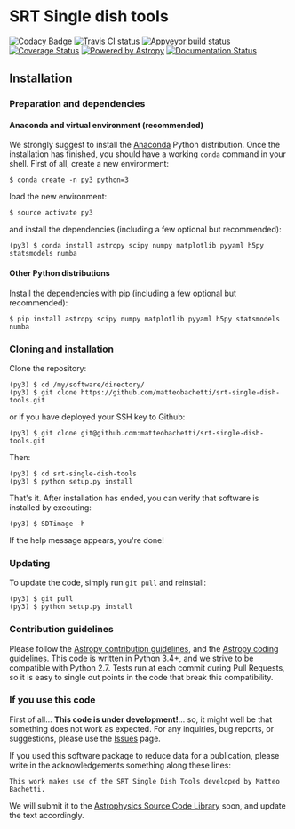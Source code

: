 # SRT Single dish tools #
[![Codacy Badge](https://api.codacy.com/project/badge/Grade/b0a94fd4ecd64c6791120dadaef8da3e)](https://www.codacy.com/app/matteo/srt-single-dish-tools?utm_source=github.com&utm_medium=referral&utm_content=matteobachetti/srt-single-dish-tools&utm_campaign=badger)
[![Travis CI status](https://travis-ci.org/matteobachetti/srt-single-dish-tools.svg?branch=master)](https://travis-ci.org/matteobachetti/srt-single-dish-tools)
[![Appveyor build status](https://ci.appveyor.com/api/projects/status/m7ll5da3w8ukkrjd/branch/master?svg=true)](https://ci.appveyor.com/project/matteobachetti/srt-single-dish-tools/branch/master)
[![Coverage Status](https://coveralls.io/repos/github/matteobachetti/srt-single-dish-tools/badge.svg?branch=master&bust=1&cache-control=no-cache)](https://coveralls.io/github/matteobachetti/srt-single-dish-tools?branch=master)
[![Powered by Astropy](http://img.shields.io/badge/powered%20by-AstroPy-orange.svg?style=flat)](http://www.astropy.org/)
[![Documentation Status](https://readthedocs.org/projects/srt-single-dish-tools/badge/?version=latest)](http://srt-single-dish-tools.readthedocs.io/en/latest/?badge=latest)

## Installation

### Preparation and dependencies

#### Anaconda and virtual environment (recommended)
We strongly suggest to install the
[Anaconda](https://www.continuum.io/downloads) Python distribution.
Once the installation has finished, you should have a working `conda`
command in your shell. First of all, create a new environment:

    $ conda create -n py3 python=3

load the new environment:

    $ source activate py3

and install the dependencies (including a few optional but recommended):

    (py3) $ conda install astropy scipy numpy matplotlib pyyaml h5py statsmodels numba

#### Other Python distributions
Install the dependencies with pip (including a few optional but recommended):

    $ pip install astropy scipy numpy matplotlib pyyaml h5py statsmodels numba

### Cloning and installation

Clone the repository:

    (py3) $ cd /my/software/directory/
    (py3) $ git clone https://github.com/matteobachetti/srt-single-dish-tools.git

or if you have deployed your SSH key to Github:

    (py3) $ git clone git@github.com:matteobachetti/srt-single-dish-tools.git

Then:

    (py3) $ cd srt-single-dish-tools
    (py3) $ python setup.py install

That's it. After installation has ended, you can verify that software is
installed by executing:

    (py3) $ SDTimage -h

If the help message appears, you're done!

### Updating

To update the code, simply run `git pull` and reinstall:

    (py3) $ git pull
    (py3) $ python setup.py install

### Contribution guidelines

Please follow the [Astropy contribution guidelines](http://docs.astropy.org/en/stable/development/workflow/development_workflow.html), and the [Astropy coding guidelines](http://docs.astropy.org/en/stable/development/codeguide.html#coding-style-conventions). This code is written in Python 3.4+, and we strive to be compatible with Python 2.7. Tests run at each commit during Pull Requests, so it is easy to single out points in the code that break this compatibility.

### If you use this code

First of all... **This code is under development!**... so, it might well be that something does not work as expected. For any inquiries, bug reports, or suggestions, please use the [Issues](https://github.com/matteobachetti/srt-single-dish-tools/issues) page.

If you used this software package to reduce data for a publication, please write in the acknowledgements something along these lines:

    This work makes use of the SRT Single Dish Tools developed by Matteo Bachetti.
    
We will submit it to the [Astrophysics Source Code Library](www.ascl.net) soon, and update the text accordingly.
